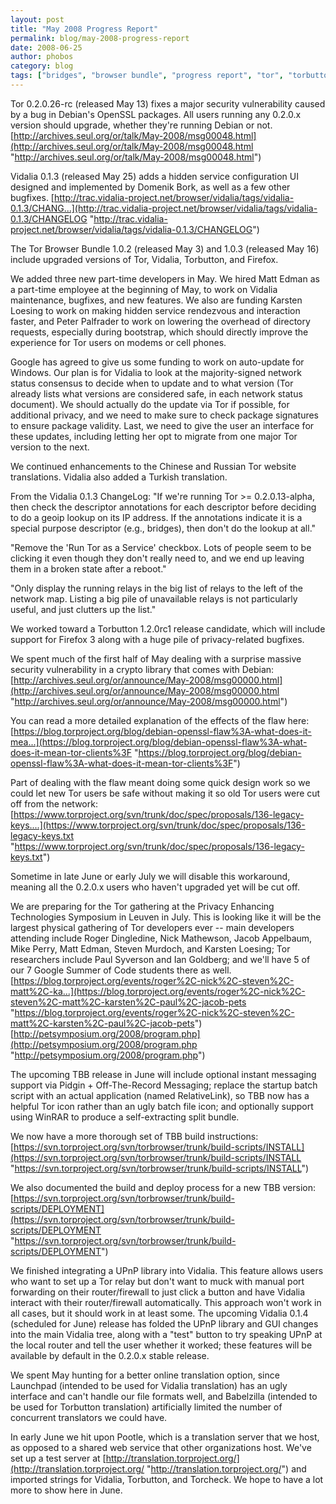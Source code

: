 ```yaml
---
layout: post
title: "May 2008 Progress Report"
permalink: blog/may-2008-progress-report
date: 2008-06-25
author: phobos
category: blog
tags: ["bridges", "browser bundle", "progress report", "tor", "torbutton", "vidalia"]
---
```


Tor 0.2.0.26-rc (released May 13) fixes a major security vulnerability caused by a bug in Debian's OpenSSL packages. All users running any 0.2.0.x version should upgrade, whether they're running Debian or not.
 [http://archives.seul.org/or/talk/May-2008/msg00048.html](http://archives.seul.org/or/talk/May-2008/msg00048.html "http://archives.seul.org/or/talk/May-2008/msg00048.html")

Vidalia 0.1.3 (released May 25) adds a hidden service configuration UI designed and implemented by Domenik Bork, as well as a few other bugfixes.
 [http://trac.vidalia-project.net/browser/vidalia/tags/vidalia-0.1.3/CHANG...](http://trac.vidalia-project.net/browser/vidalia/tags/vidalia-0.1.3/CHANGELOG "http://trac.vidalia-project.net/browser/vidalia/tags/vidalia-0.1.3/CHANGELOG")

The Tor Browser Bundle 1.0.2 (released May 3) and 1.0.3 (released May 16) include upgraded versions of Tor, Vidalia, Torbutton, and Firefox.

We added three new part-time developers in May. We hired Matt Edman as a part-time employee at the beginning of May, to work on Vidalia maintenance, bugfixes, and new features. We also are funding Karsten Loesing to work on making hidden service rendezvous and interaction faster, and Peter Palfrader to work on lowering the overhead of directory requests, especially during bootstrap, which should directly improve the experience for Tor users on modems or cell phones.

Google has agreed to give us some funding to work on auto-update for Windows. Our plan is for Vidalia to look at the majority-signed network status consensus to decide when to update and to what version (Tor already lists what versions are considered safe, in each network status document). We should actually do the update via Tor if possible, for additional privacy, and we need to make sure to check package signatures to ensure package validity. Last, we need to give the user an interface for these updates, including letting her opt to migrate from one major Tor version to the next.

We continued enhancements to the Chinese and Russian Tor website translations. Vidalia also added a Turkish translation.

From the Vidalia 0.1.3 ChangeLog:
"If we're running Tor >= 0.2.0.13-alpha, then check the descriptor annotations for each descriptor before deciding to do a geoip lookup on its IP address. If the annotations indicate it is a special purpose descriptor (e.g., bridges), then don't do the lookup at all."

"Remove the 'Run Tor as a Service' checkbox. Lots of people seem to be clicking it even though they don't really need to, and we end up leaving them in a broken state after a reboot."

"Only display the running relays in the big list of relays to the left of the network map. Listing a big pile of unavailable relays is not particularly useful, and just clutters up the list."

We worked toward a Torbutton 1.2.0rc1 release candidate, which will include support for Firefox 3 along with a huge pile of privacy-related bugfixes.

We spent much of the first half of May dealing with a surprise massive security vulnerability in a crypto library that comes with Debian:
 [http://archives.seul.org/or/announce/May-2008/msg00000.html](http://archives.seul.org/or/announce/May-2008/msg00000.html "http://archives.seul.org/or/announce/May-2008/msg00000.html")

You can read a more detailed explanation of the effects of the flaw here:
 [https://blog.torproject.org/blog/debian-openssl-flaw%3A-what-does-it-mea...](https://blog.torproject.org/blog/debian-openssl-flaw%3A-what-does-it-mean-tor-clients%3F "https://blog.torproject.org/blog/debian-openssl-flaw%3A-what-does-it-mean-tor-clients%3F")

Part of dealing with the flaw meant doing some quick design work so we could let new Tor users be safe without making it so old Tor users were cut off from the network:
 [https://www.torproject.org/svn/trunk/doc/spec/proposals/136-legacy-keys....](https://www.torproject.org/svn/trunk/doc/spec/proposals/136-legacy-keys.txt "https://www.torproject.org/svn/trunk/doc/spec/proposals/136-legacy-keys.txt")

Sometime in late June or early July we will disable this workaround, meaning all the 0.2.0.x users who haven't upgraded yet will be cut off.

We are preparing for the Tor gathering at the Privacy Enhancing Technologies Symposium in Leuven in July. This is looking like it will be the largest physical gathering of Tor developers ever -- main developers attending include Roger Dingledine, Nick Mathewson, Jacob Appelbaum, Mike Perry, Matt Edman, Steven Murdoch, and Karsten Loesing; Tor researchers include Paul Syverson and Ian Goldberg; and we'll have 5 of our 7 Google Summer of Code students there as well.
 [https://blog.torproject.org/events/roger%2C-nick%2C-steven%2C-matt%2C-ka...](https://blog.torproject.org/events/roger%2C-nick%2C-steven%2C-matt%2C-karsten%2C-paul%2C-jacob-pets "https://blog.torproject.org/events/roger%2C-nick%2C-steven%2C-matt%2C-karsten%2C-paul%2C-jacob-pets")
 [http://petsymposium.org/2008/program.php](http://petsymposium.org/2008/program.php "http://petsymposium.org/2008/program.php")

The upcoming TBB release in June will include optional instant messaging support via Pidgin + Off-The-Record Messaging; replace the startup batch script with an actual application (named RelativeLink), so TBB now has a helpful Tor icon rather than an ugly batch file icon; and optionally support using WinRAR to produce a self-extracting split bundle.

We now have a more thorough set of TBB build instructions:
 [https://svn.torproject.org/svn/torbrowser/trunk/build-scripts/INSTALL](https://svn.torproject.org/svn/torbrowser/trunk/build-scripts/INSTALL "https://svn.torproject.org/svn/torbrowser/trunk/build-scripts/INSTALL")

We also documented the build and deploy process for a new TBB version:
 [https://svn.torproject.org/svn/torbrowser/trunk/build-scripts/DEPLOYMENT](https://svn.torproject.org/svn/torbrowser/trunk/build-scripts/DEPLOYMENT "https://svn.torproject.org/svn/torbrowser/trunk/build-scripts/DEPLOYMENT")

We finished integrating a UPnP library into Vidalia. This feature allows users who want to set up a Tor relay but don't want to muck with manual port forwarding on their router/firewall to just click a button and have Vidalia interact with their router/firewall automatically. This approach won't work in all cases, but it should work in at least some. The upcoming Vidalia 0.1.4 (scheduled for June) release has folded the UPnP library and GUI changes into the main Vidalia tree, along with a "test" button to try speaking UPnP at the local router and tell the user whether it worked; these features will be available by default in the 0.2.0.x stable release.

We spent May hunting for a better online translation option, since Launchpad (intended to be used for Vidalia translation) has an ugly interface and can't handle our file formats well, and Babelzilla (intended to be used for Torbutton translation) artificially limited the number of concurrent translators we could have.

In early June we hit upon Pootle, which is a translation server that we host, as opposed to a shared web service that other organizations host. We've set up a test server at [http://translation.torproject.org/](http://translation.torproject.org/ "http://translation.torproject.org/") and imported strings for Vidalia, Torbutton, and Torcheck. We hope to have a lot more to show here in June.


